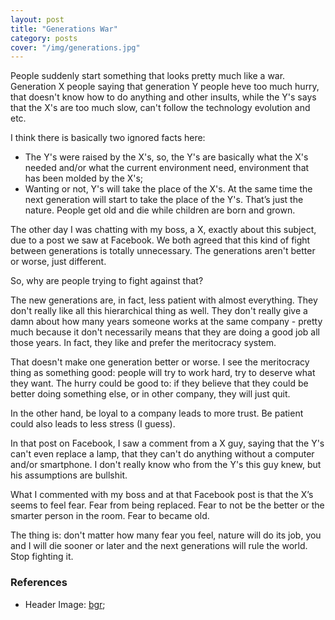 ```yaml
---
layout: post
title: "Generations War"
category: posts
cover: "/img/generations.jpg"
---
```


People suddenly start something that looks pretty much like a war.
Generation X people saying that generation Y people heve too much hurry, that
doesn't know how to do anything and other insults, while the Y's says that the
X's are too much slow, can't follow the technology evolution and etc.

I think there is basically two ignored facts here:

- The Y's were raised by the X's, so, the Y's are basically what the X's
needed and/or what the current environment need, environment that has been
molded by the X's;
- Wanting or not, Y's will take the place of the X's. At the same time
the next generation will start to take the place of the Y's. That’s just
the nature. People get old and die while children are born and grown.

The other day I was chatting with my boss, a X, exactly about this
subject, due to a post we saw at Facebook. We both agreed that this kind
of fight between generations is totally unnecessary. The generations aren't
better or worse, just different.

So, why are people trying to fight against that?

The new generations are, in fact, less patient with almost everything.
They don't really like all this hierarchical thing as well. They don't
really give a damn about how many years someone works at the same company -
pretty much because it don't necessarily means that they are doing a good
job all those years. In fact, they like and prefer the meritocracy system.

That doesn't make one generation better or worse. I see
the meritocracy thing as something good: people will try to work hard, try to
deserve what they want. The hurry could be good to: if they believe that
they could be better doing something else, or in other company, they will
just quit.

In the other hand, be loyal to a company leads to more trust. Be patient
could also leads to less stress (I guess).

In that post on Facebook, I saw a comment from a X guy, saying that the Y's
can't even replace a lamp, that they can't do anything without a computer
and/or smartphone. I don't really know who from the Y's this guy knew,
but his assumptions are bullshit.

What I commented with my boss and at that Facebook post is that the X’s
seems to feel fear. Fear from being replaced. Fear to not be the better
or the smarter person in the room. Fear to became old.

The thing is: don't matter how many fear you feel, nature will do its job,
you and I will die sooner or later and the next generations will rule the
world. Stop fighting it.



### References

- Header Image: [bgr](http://bgr.com/2011/09/13/htc-exec-hip-kids-use-htc-phones-because-iphones-are-not-that-cool-anymore/);
